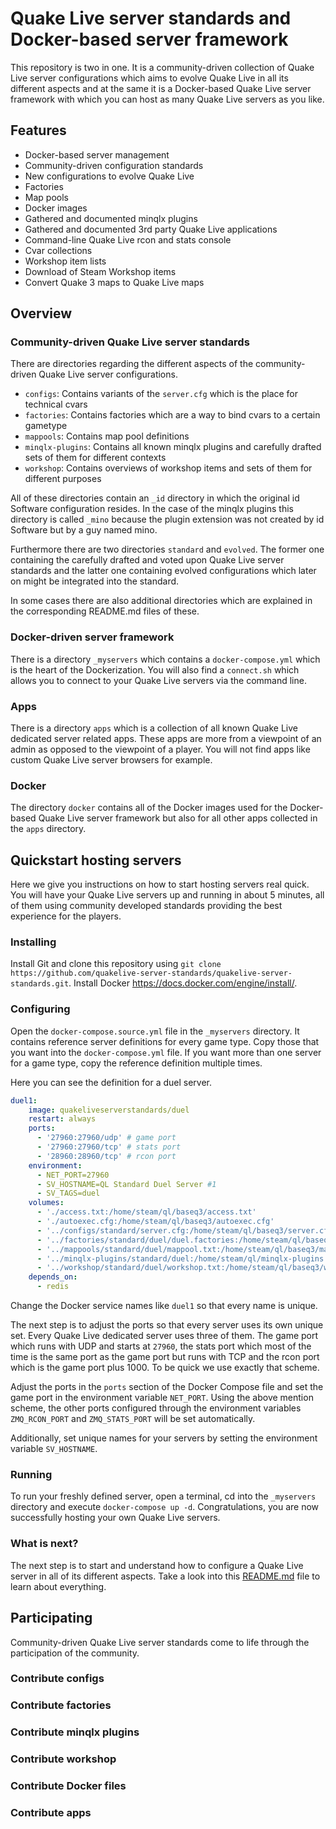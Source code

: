 # Quake Live server standards and Docker-based server framework

This repository is two in one. It is a community-driven collection of Quake Live server configurations which aims to evolve Quake Live in all its different aspects and at the same it is a Docker-based Quake Live server framework with which you can host as many Quake Live servers as you like.

## Features

- Docker-based server management
- Community-driven configuration standards
- New configurations to evolve Quake Live
- Factories
- Map pools
- Docker images
- Gathered and documented minqlx plugins
- Gathered and documented 3rd party Quake Live applications
- Command-line Quake Live rcon and stats console
- Cvar collections
- Workshop item lists
- Download of Steam Workshop items
- Convert Quake 3 maps to Quake Live maps

## Overview

### Community-driven Quake Live server standards

There are directories regarding the different aspects of the community-driven Quake Live server configurations.

- `configs`: Contains variants of the `server.cfg` which is the place for technical cvars
- `factories`: Contains factories which are a way to bind cvars to a certain gametype
- `mappools`: Contains map pool definitions
- `minqlx-plugins`: Contains all known minqlx plugins and carefully drafted sets of them for different contexts
- `workshop`: Contains overviews of workshop items and sets of them for different purposes

All of these directories contain an `_id` directory in which the original id Software configuration resides. In the case of the minqlx plugins this directory is called `_mino` because the plugin extension was not created by id Software but by a guy named mino.

Furthermore there are two directories `standard` and `evolved`. The former one containing the carefully drafted and voted upon Quake Live server standards and the latter one containing evolved configurations which later on might be integrated into the standard.

In some cases there are also additional directories which are explained in the corresponding README.md files of these.

### Docker-driven server framework

There is a directory `_myservers` which contains a `docker-compose.yml` which is the heart of the Dockerization. You will also find a `connect.sh` which allows you to connect to your Quake Live servers via the command line.

### Apps

There is a directory `apps` which is a collection of all known Quake Live dedicated server related apps. These apps are more from a viewpoint of an admin as opposed to the viewpoint of a player. You will not find apps like custom Quake Live server browsers for example.

### Docker

The directory `docker` contains all of the Docker images used for the Docker-based Quake Live server framework but also for all other apps collected in the `apps` directory.

## Quickstart hosting servers

Here we give you instructions on how to start hosting servers real quick. You will have your Quake Live servers up and running in about 5 minutes, all of them using community developed standards providing the best experience for the players.

### Installing

Install Git and clone this repository using `git clone https://github.com/quakelive-server-standards/quakelive-server-standards.git`. Install Docker https://docs.docker.com/engine/install/.

### Configuring

Open the `docker-compose.source.yml` file in the `_myservers` directory. It contains reference server definitions for every game type. Copy those that you want into the `docker-compose.yml` file. If you want more than one server for a game type, copy the reference definition multiple times.

Here you can see the definition for a duel server.

```yml
duel1:
    image: quakeliveserverstandards/duel
    restart: always
    ports:
      - '27960:27960/udp' # game port
      - '27960:27960/tcp' # stats port
      - '28960:28960/tcp' # rcon port
    environment:
      - NET_PORT=27960
      - SV_HOSTNAME=QL Standard Duel Server #1
      - SV_TAGS=duel
    volumes:
      - './access.txt:/home/steam/ql/baseq3/access.txt'
      - './autoexec.cfg:/home/steam/ql/baseq3/autoexec.cfg'
      - '../configs/standard/server.cfg:/home/steam/ql/baseq3/server.cfg'
      - '../factories/standard/duel/duel.factories:/home/steam/ql/baseq3/scripts/duel.factories'
      - '../mappools/standard/duel/mappool.txt:/home/steam/ql/baseq3/mappool.txt'
      - '../minqlx-plugins/standard/duel:/home/steam/ql/minqlx-plugins'
      - '../workshop/standard/duel/workshop.txt:/home/steam/ql/baseq3/workshop.txt'
    depends_on: 
      - redis
```

Change the Docker service names like `duel1` so that every name is unique.

The next step is to adjust the ports so that every server uses its own unique set. Every Quake Live dedicated server uses three of them. The game port which runs with UDP and starts at `27960`, the stats port which most of the time is the same port as the game port but runs with TCP and the rcon port which is the game port plus 1000. To be quick we use exactly that scheme.

Adjust the ports in the `ports` section of the Docker Compose file and set the game port in the environment variable `NET_PORT`. Using the above mention scheme, the other ports configured through the environment variables `ZMQ_RCON_PORT` and `ZMQ_STATS_PORT` will be set automatically.

Additionally, set unique names for your servers by setting the environment variable `SV_HOSTNAME`.

### Running

To run your freshly defined server, open a terminal, cd into the `_myservers` directory and execute `docker-compose up -d`. Congratulations, you are now successfully hosting your own Quake Live servers.

### What is next?

The next step is to start and understand how to configure a Quake Live server in all of its different aspects. Take a look into this [README.md](https://github.com/quakelive-server-standards/quakelive-server-standards/tree/master/_myservers#readme) file to learn about everything.

## Participating

Community-driven Quake Live server standards come to life through the participation of the community.

### Contribute configs

### Contribute factories

### Contribute minqlx plugins

### Contribute workshop

### Contribute Docker files

### Contribute apps